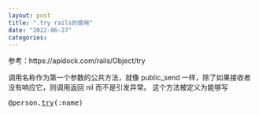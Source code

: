 ```yaml
---
layout: post
title: ".try rails的使用"
date: "2022-06-27"
categories: 
---
```

<p>参考：https://apidock.com/rails/Object/try</p>

<p>调用名称作为第一个参数的公共方法，就像 public_send 一样，除了如果接收者没有响应它，则调用返回 nil 而不是引发异常。 这个方法被定义为能够写</p>

<pre>
<span class="attribute">@person</span><span class="punct">.</span><span class="ident"><a href="https://apidock.com/rails/Object/try">try</a></span><span class="punct">(</span><span class="symbol">:name</span><span class="punct">)</span></pre>

<p>&nbsp;</p>

